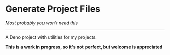 # Generate Project Files

<div class="center">
<i>Most probably you won't need this</i>
</div>

---

A Deno project with utilities for my projects.

**This is a work in progress, so it's not perfect, but welcome is appreciated**